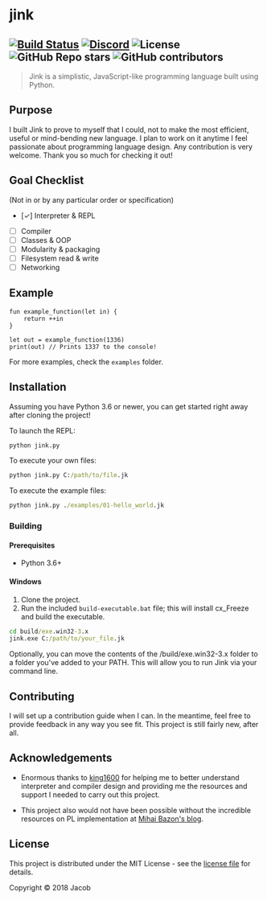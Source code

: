 # jink

[![Build Status](https://travis-ci.org/jink-lang/jink.svg?branch=master)](https://travis-ci.org/jink-lang/jink)
[![Discord](https://img.shields.io/discord/365599795886161941?label=Discord)](https://discord.gg/cWzcQz2)
![License](https://img.shields.io/github/license/jink-lang/jink)
![GitHub Repo stars](https://img.shields.io/github/stars/jink-lang/jink?style=social)
![GitHub contributors](https://img.shields.io/github/contributors-anon/jink-lang/jink)
---

> Jink is a simplistic, JavaScript-like programming language built using Python.

## Purpose

I built Jink to prove to myself that I could, not to make the most efficient, useful or mind-bending new language. I plan to work on it anytime I feel passionate about programming language design. Any contribution is very welcome. Thank you so much for checking it out!

## Goal Checklist

(Not in or by any particular order or specification)

- [✓] Interpreter & REPL
- [ ] Compiler
- [ ] Classes & OOP
- [ ] Modularity & packaging
- [ ] Filesystem read & write
- [ ] Networking

## Example

```jink
fun example_function(let in) {
    return ++in
}

let out = example_function(1336)
print(out) // Prints 1337 to the console!
```

For more examples, check the `examples` folder.

## Installation

Assuming you have Python 3.6 or newer, you can get started right away after cloning the project!

To launch the REPL:

```cmd
python jink.py
```

To execute your own files:

```cmd
python jink.py C:/path/to/file.jk
```

To execute the example files:

```cmd
python jink.py ./examples/01-hello_world.jk
```

### Building

#### Prerequisites

* Python 3.6+

#### Windows

1. Clone the project.
2. Run the included `build-executable.bat` file; this will install cx_Freeze and build the executable.

```cmd
cd build/exe.win32-3.x
jink.exe C:/path/to/your_file.jk
```

Optionally, you can move the contents of the /build/exe.win32-3.x folder to a folder you've added to your PATH. This will allow you to run Jink via your command line.

## Contributing

I will set up a contribution guide when I can. In the meantime, feel free to provide feedback in any way you see fit. This project is still fairly new, after all.

## Acknowledgements

* Enormous thanks to [king1600](https://github.com/king1600) for helping me to better understand interpreter and compiler design and providing me the resources and support I needed to carry out this project.

* This project also would not have been possible without the incredible resources on PL implementation at [Mihai Bazon's blog](http://lisperator.net).

## License

This project is distributed under the MIT License - see the [license file](LICENSE) for details.

Copyright © 2018 Jacob
